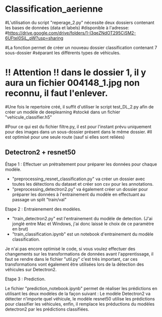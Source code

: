 # Classification_aerienne

#L'utilisation du script "reperage_2.py" nécessite deux dossiers contenant les bases de données (data et labels)
#disponible à l'adresse:
#https://drive.google.com/drive/folders/1-I3qeZNdOT295CjSM2-6UFteI0SjL_pW?usp=sharing

#La fonction permet de créer un nouveau dossier classification contenant 7 sous-dossier
#séparant les différents types de véhicules.

# !! Attention !! dans le dossier 1, il y aura un fichier 004148_1.jpg non reconnu, il faut l'enlever.

#Une fois le repertoire créé, il suffit d'utiliser le script test_DL_2.py afin de créer un modèle de deeplearning
#stocké dans un fichier "vehicule_classifier.h5"


#Pour ce qui est du fichier filtre.py, il est pour l'instant prévu uniquement pour des images dans un sous-dossier présent dans le même dossier.
#Il est optimisé pour une seule route (sauf si elles sont reliées)

## Detectron2 + resnet50

Étape 1 : Effectuer un prétraitement pour préparer les données pour chaque modèle.

- "preprocessing_resnet_classification.py" va créer un dossier avec toutes les détections du dataset et créer son csv pour les annotations.
- "preprocessing_detectron2.py" va également créer un dossier pour préparer les données à l'entrainement du modèle en effectuant au passage un split
"train/val"

Etape 2 : Entraienement des modèles.

- "train_detectron2.py" est l'entrainement du modèle de detection. (J'ai jonglé entre Mac et Windows, j'ai donc laissé le choix de ce paramètre en brut)
- "train_classification.ipynb" est un notebook d'entrainement du modèle classification.

Je n'ai pas encore optimisé le code, si vous voulez effectuer des changements sur les transformations de données avant l'apprentissage, il faut se rendre dans le fichier "util.py"
c'est très important, car ces transformations vont également être utilisées lors de la détection des véhicules sur Detectron2.

Etape 3 : Prediction.

Le fichier "prediction_notebook.ipynb" permet de réaliser les prédictions en utilisant les deux modèles de la façon suivant :
Le modèle Detectron2 va détecter n'importe quel véhicule, le modèle resnet50 utilise les prédictions pour classifier les véhicules,
enfin, il remplace les préductions du modèles detectron2 par les prédictions classifiées.
